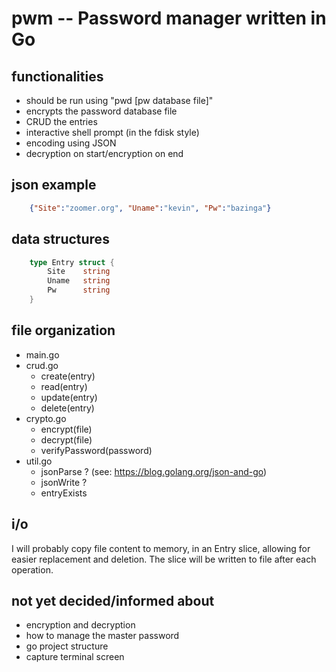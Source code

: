 # pwm -- Password manager written in Go
## functionalities
+ should be run using "pwd [pw database file]"
+ encrypts the password database file
+ CRUD the entries
+ interactive shell prompt (in the fdisk style) 
+ encoding using JSON
+ decryption on start/encryption on end

## json example 
```JSON
	{"Site":"zoomer.org", "Uname":"kevin", "Pw":"bazinga"}
```

## data structures
```Go
	type Entry struct {
		Site	string
		Uname	string
		Pw 		string
	}
```
## file organization
+ main.go
+ crud.go
	+ create(entry)
	+ read(entry)
	+ update(entry)
	+ delete(entry)
+ crypto.go
	+ encrypt(file)
	+ decrypt(file)
	+ verifyPassword(password)
+ util.go
	+ jsonParse ? (see: https://blog.golang.org/json-and-go)
	+ jsonWrite ?
	+ entryExists
	
## i/o
I will probably copy file content to memory, in an Entry slice, allowing for easier replacement
and deletion. The slice will be written to file after each operation.

## not yet decided/informed about
+ encryption and decryption
+ how to manage the master password
+ go project structure
+ capture terminal screen
